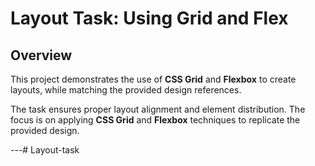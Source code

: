 # Layout Task: Using Grid and Flex

## Overview

This project demonstrates the use of **CSS Grid** and **Flexbox** to create layouts, while matching the provided design references. 

The task ensures proper layout alignment and element distribution. The focus is on applying **CSS Grid** and **Flexbox** techniques to replicate the provided design.

---# Layout-task
